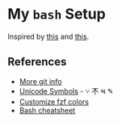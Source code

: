 # My `bash` Setup

Inspired by [this](https://write.as/bpsylevc6lliaspe.md) and [this](https://lobste.rs/s/r1tpld/your_bashrc_doesn_t_have_be_mess).

## References

* [More git info](https://github.com/riobard/bash-powerline/blob/master/bash-powerline.sh)
* [Unicode Symbols](https://tutorialzine.com/2014/12/you-dont-need-icons-here-are-100-unicode-symbols-that-you-can-use) - ⑂ 𣎴 ౻ ✎
* [Customize fzf colors](https://minsw.github.io/fzf-color-picker/)
* [Bash cheatsheet](https://devhints.io/bash)

